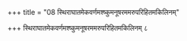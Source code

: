 +++
title = "08 स्थिराघातमेकवर्णमश्ष्कुमनूषरममरुपरिहितमकिलिनम्"

+++
स्थिराघातमेकवर्णमश्ष्कुमनूषरममरुपरिहितमकिलिनम् ८